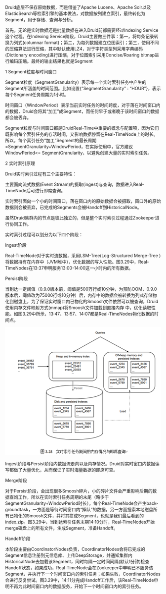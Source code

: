 Druid底层不保存原始数据，而是借鉴了Apache Lucene、Apache Solr以及ElasticSearch等检索引擎的基本做法，对数据按列建立索引，最终转化为Segment，用于存储、查询与分析。

首先，无论是实时数据还是批量数据在进入Druid前都需要经过Indexing Service这个过程。在Indexing Service阶段，Druid主要做三件事：第一，将每条记录转换为列式\(columnar format\)；第二，为每列数据建立位图索引；第三，使用不同的压缩算法进行压缩，其中默认使用LZ4，对于字符类型列采用字典编码\(Dictionary encoding\)进行压缩，对于位图索引采用Concise/Roaring bitmap进行编码压缩。最终的输出结果也就是Segment

1 Segment粒度与时间窗口

Segment粒度（SegmentGranularity）表示每一个实时索引任务中产生的Segment所涵盖的时间范围。比如设置{”SegmentGranularity” : “HOUR”}，表示每个Segment任务周期为1小时。

时间窗口（WindowPeriod）表示当前实时任务的时间跨度，对于落在时间窗口内的数据，Druid会将其“加工”成Segment，而任何早于或者晚于该时间窗口的数据都会被丢弃。

Segment粒度与时间窗口都是DruidReal-Time中重要的概念与配置项，因为它们既影响每个索引任务的存活时间，又影响数据停留在Real-TimeNode上的时长。所以，每个索引任务“加工”Segment的最长周期 =SegmentGranularity+WindowPeriod，在实际使用中，官方建议WindowPeriod&lt;= SegmentGranularity，以避免创建大量的实时索引任务。

2 实时索引原理

Druid实时索引过程有三个主要特性：

主要面向流式数据\(Event Stream\)的摄取\(ingest\)与查询，数据进入Real-TimeNode后可进行即席查询。

实时索引面向一个小的时间窗口，落在窗口内的原始数据会被摄取，窗口外的原始数据则会被丢弃，已完成的Segments会被Handoff到HistoricalNode。

虽然Druid集群内的节点是彼此独立的，但是整个实时索引过程通过Zookeeper进行协同工作。

实时索引过程可以划分为以下四个阶段：

Ingest阶段

Real-TimeNode对于实时流数据，采用LSM-Tree\(Log-Structured Merge-Tree \)将数据持有在内存中（JVM堆中），优化数据的写入性能。图3.29中，Real-TimeNodes在13:37申明服务13:00-14:00这一小时内的所有数据。

Persist阶段

当到达一定阈值（0.9.0版本前，阈值是500万行或10分钟，为预防OOM，0.9.0版本后，阈值改为75000行或10分钟）后，内存中的数据会被转换为列式存储物化到磁盘上，为了保证实时窗口内已物化的Smoosh文件依然可以被查询，Druid使用内存文件映射方式\(mmap\)将Smoosh文件加载到直接内存 中，优化读取性能。如图3.29中所示，13:47、13:57、14:07都是Real-TimeNodes物化数据的时间点。

![](/assets/实时索引.png)

Ingest阶段与Persist阶段内数据流走向以及内存情况。Druid对实时窗口内数据读写都做了大量优化，从而保证了实时海量数据的即席可查。



Merge阶段 

对于Persist阶段，会出现很多Smoosh碎片，小的碎片文件会严重影响后期的数据查询工作，所以在实时索引任务周期的末尾（略少于SegmentGranularity+WindowPeriod时长），每个Real-TimeNode会产生back-groundtask，一方面是等待时间窗口内“掉队”的数据，另一方面搜索本地磁盘所有已物化的Smoosh文件，并将其拼成Segment，也就是我们最后看到的index.zip。图3.29中，当到达索引任务末期14:10分时，Real-TimeNodes开始merge磁盘上的所有文件，生成Segment，准备Handoff。



Handoff阶段 

本阶段主要由CoordinatorNodes负责，CoordinatorNodes会将已完成的Segment信息注册到元信息库、上传DeepStorage，并通知集群内HistoricalNode去加载该Segment，同时每隔一定时间间隔\(默认1分钟\)检查Handoff状态，如果成功，Real-TimeNode会在Zookeeper中申明已不服务该Segment，并执行下一个时间窗口内的索引任务；如果失败，CoordinatorNodes会进行反复尝试。图3.29中，14:11分完成Handoff工作后，该Real-TimeNode申明不再为此时间窗口内的数据服务，开始下一个时间窗口内的索引任务。



